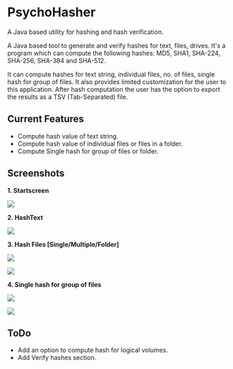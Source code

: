 # PsychoHasher
A Java based utility for hashing and hash verification.

A Java based tool to generate and verify hashes for text, files, drives. It's a program which can compute the following hashes: MD5, SHA1, SHA-224, SHA-256, SHA-384 and SHA-512.

It can compute hashes for text string, individual files, no. of files, single hash for group of files. It also provides limited customization for the user to this application. After hash computation the user has the option to export the results as a TSV (Tab-Separated) file.

## Current Features

* Compute hash value of text string.
* Compute hash value of individual files or files in a folder.
* Compute Single hash for group of files or folder.

## Screenshots

__1. Startscreen__

![](http://i.imgur.com/MJqUJbY.png)

__2. HashText__

![](http://i.imgur.com/MJTW0V4.png)

__3. Hash Files [Single/Multiple/Folder]__

![](http://i.imgur.com/nGm4I1H.png)

![](http://i.imgur.com/eE8os6t.png)

__4. Single hash for group of files__

![](http://i.imgur.com/Klp9ivm.png)

![](http://i.imgur.com/NFhJQKT.png)

## ToDo

* Add an option to compute hash for logical volumes.
* Add Verify hashes section.

